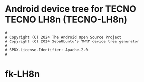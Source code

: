# Android device tree for TECNO TECNO LH8n (TECNO-LH8n)

```
#
# Copyright (C) 2024 The Android Open Source Project
# Copyright (C) 2024 SebaUbuntu's TWRP device tree generator
#
# SPDX-License-Identifier: Apache-2.0
#
```
# fk-LH8n
